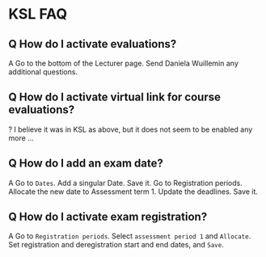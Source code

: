 # KSL FAQ

## Q How do I activate evaluations?
A Go to the bottom of the Lecturer page. Send Daniela Wuillemin any additional questions.

## Q How do I activate virtual link for course evaluations?
? I believe it was in KSL as above, but it does not seem to be enabled any more ...

## Q How do I add an exam date?
A Go to `Dates`. Add a singular Date. Save it.
Go to Registration periods. Allocate the new date to Assessment term 1. Update the deadlines. Save it.

## Q How do I activate exam registration?
A Go to `Registration periods`.
Select `assessment period 1` and `Allocate`.
Set registration and deregistration start and end dates, and `Save`.
